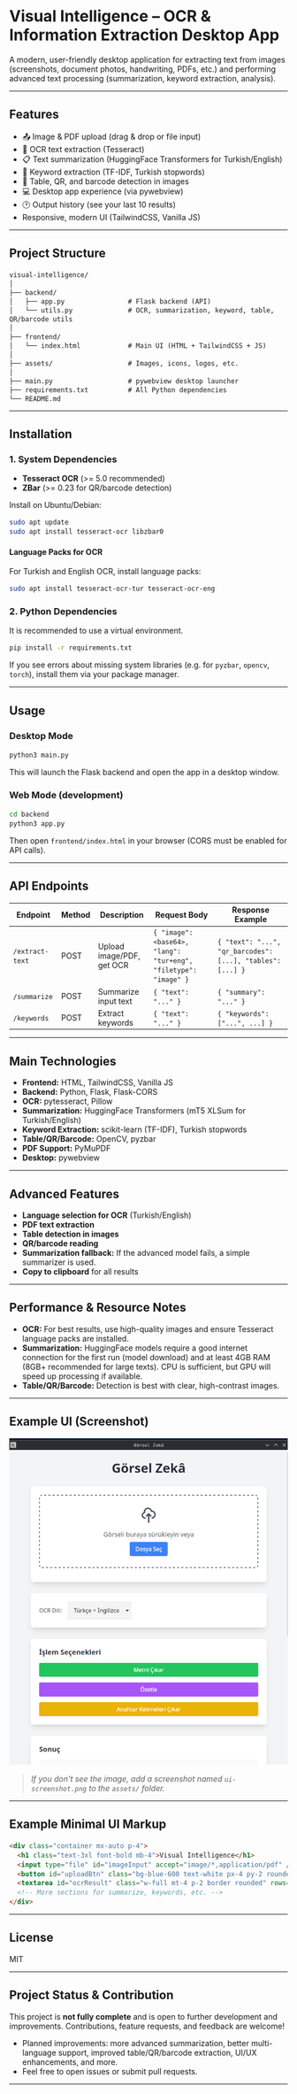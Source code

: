 # Visual Intelligence – OCR & Information Extraction Desktop App

A modern, user-friendly desktop application for extracting text from images (screenshots, document photos, handwriting, PDFs, etc.) and performing advanced text processing (summarization, keyword extraction, analysis).

---

## Features

- 📤 Image & PDF upload (drag & drop or file input)
- 📝 OCR text extraction (Tesseract)
- 📋 Text summarization (HuggingFace Transformers for Turkish/English)
- 🔑 Keyword extraction (TF-IDF, Turkish stopwords)
- 🧠 Table, QR, and barcode detection in images
- 💻 Desktop app experience (via pywebview)
- 🕑 Output history (see your last 10 results)
- Responsive, modern UI (TailwindCSS, Vanilla JS)

---

## Project Structure

```
visual-intelligence/
│
├── backend/
│   ├── app.py                # Flask backend (API)
│   └── utils.py              # OCR, summarization, keyword, table, QR/barcode utils
│
├── frontend/
│   └── index.html            # Main UI (HTML + TailwindCSS + JS)
│
├── assets/                   # Images, icons, logos, etc.
│
├── main.py                   # pywebview desktop launcher
├── requirements.txt          # All Python dependencies
└── README.md
```

---

## Installation

### 1. System Dependencies
- **Tesseract OCR** (>= 5.0 recommended)
- **ZBar** (>= 0.23 for QR/barcode detection)

Install on Ubuntu/Debian:
```bash
sudo apt update
sudo apt install tesseract-ocr libzbar0
```

#### Language Packs for OCR
For Turkish and English OCR, install language packs:
```bash
sudo apt install tesseract-ocr-tur tesseract-ocr-eng
```

### 2. Python Dependencies
It is recommended to use a virtual environment.
```bash
pip install -r requirements.txt
```

If you see errors about missing system libraries (e.g. for `pyzbar`, `opencv`, `torch`), install them via your package manager.

---

## Usage

### Desktop Mode
```bash
python3 main.py
```
This will launch the Flask backend and open the app in a desktop window.

### Web Mode (development)
```bash
cd backend
python3 app.py
```
Then open `frontend/index.html` in your browser (CORS must be enabled for API calls).

---

## API Endpoints

| Endpoint         | Method | Description                  | Request Body                        | Response Example           |
|------------------|--------|------------------------------|-------------------------------------|----------------------------|
| `/extract-text`  | POST   | Upload image/PDF, get OCR    | `{ "image": <base64>, "lang": "tur+eng", "filetype": "image" }` | `{ "text": "...", "qr_barcodes": [...], "tables": [...] }` |
| `/summarize`     | POST   | Summarize input text         | `{ "text": "..." }`                | `{ "summary": "..." }`    |
| `/keywords`      | POST   | Extract keywords             | `{ "text": "..." }`                | `{ "keywords": ["...", ...] }` |

---

## Main Technologies
- **Frontend:** HTML, TailwindCSS, Vanilla JS
- **Backend:** Python, Flask, Flask-CORS
- **OCR:** pytesseract, Pillow
- **Summarization:** HuggingFace Transformers (mT5 XLSum for Turkish/English)
- **Keyword Extraction:** scikit-learn (TF-IDF), Turkish stopwords
- **Table/QR/Barcode:** OpenCV, pyzbar
- **PDF Support:** PyMuPDF
- **Desktop:** pywebview

---

## Advanced Features
- **Language selection for OCR** (Turkish/English)
- **PDF text extraction**
- **Table detection in images**
- **QR/barcode reading**
- **Summarization fallback:** If the advanced model fails, a simple summarizer is used.
- **Copy to clipboard** for all results

---

## Performance & Resource Notes
- **OCR:** For best results, use high-quality images and ensure Tesseract language packs are installed.
- **Summarization:** HuggingFace models require a good internet connection for the first run (model download) and at least 4GB RAM (8GB+ recommended for large texts). CPU is sufficient, but GPU will speed up processing if available.
- **Table/QR/Barcode:** Detection is best with clear, high-contrast images.

---

## Example UI (Screenshot)

![Visual Intelligence UI Example](assets/ui-screenshot.png)

> _If you don't see the image, add a screenshot named `ui-screenshot.png` to the `assets/` folder._

---

## Example Minimal UI Markup
```html
<div class="container mx-auto p-4">
  <h1 class="text-3xl font-bold mb-4">Visual Intelligence</h1>
  <input type="file" id="imageInput" accept="image/*,application/pdf" />
  <button id="uploadBtn" class="bg-blue-600 text-white px-4 py-2 rounded mt-2">Upload</button>
  <textarea id="ocrResult" class="w-full mt-4 p-2 border rounded" rows="10" placeholder="OCR result will appear here"></textarea>
  <!-- More sections for summarize, keywords, etc. -->
</div>
```

---

## License
MIT 

---

## Project Status & Contribution

This project is **not fully complete** and is open to further development and improvements. Contributions, feature requests, and feedback are welcome!

- Planned improvements: more advanced summarization, better multi-language support, improved table/QR/barcode extraction, UI/UX enhancements, and more.
- Feel free to open issues or submit pull requests.

--- 